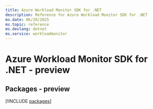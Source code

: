 ```yaml
---
title: Azure Workload Monitor SDK for .NET
description: Reference for Azure Workload Monitor SDK for .NET
ms.date: 06/20/2025
ms.topic: reference
ms.devlang: dotnet
ms.service: workloadmonitor
---
```

# Azure Workload Monitor SDK for .NET - preview
## Packages - preview
[!INCLUDE [packages](workload-monitor-index.md)]